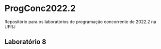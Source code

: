 # ProgConc2022.2
Repositório para os laboratórios de programação concorrente de 2022.2 na UFRJ

## Laboratório 8
